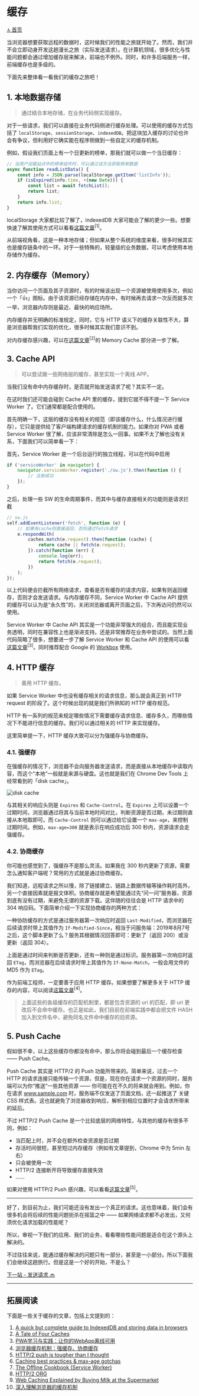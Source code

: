 # 缓存

[🔝 首页](../README.md)

当浏览器想要获取远程的数据时，这时候我们的性能之旅就开始了。然而，我们并不会立即动身开发这趟漫长之旅（实际发送请求）。在计算机领域，很多优化与性能问题都会通过增加缓存层来解决，前端也不例外。同时，和许多后端服务一样，前端缓存也是多级的。

下面先来整体看一看我们的缓存之旅吧！

## 1. 本地数据存储

> 通过结合本地存储，在业务代码侧实现缓存。

对于一些请求，我们可以直接在业务代码侧进行缓存处理。可以使用的缓存方式包括了 `localStorage`、`sessionStorage`、`indexedDB`。把这块加入缓存的讨论也许会有争议，但利用好它确实能在程序侧做到一些自定义的缓存机制。

例如，假设我们页面上有一个日更新的榜单，那我们就可以做一个当日缓存：

```JavaScript
// 当用户加载站点中的榜单组件时，可以通过该方法获取榜单数据
async function readListData() {
    const info = JSON.parse(localStorage.getItem('listInfo'));
    if (isExpired(info.time, +(new Date))) {
        const list = await fetchList();
        return list;
    }
    return info.list;
}
```

localStorage 大家都比较了解了，indexedDB 大家可能会了解的更少一些。想要快速了解其使用方式可以看看[这篇文章](https://medium.com/free-code-camp/a-quick-but-complete-guide-to-indexeddb-25f030425501)<sup>[1]</sup>。

从前端视角看，这是一种本地存储；但如果从整个系统的维度来看，很多时候其实也是缓存链条中的一环。对于一些特殊的，轻量级的业务数据，可以考虑使用本地存储作为缓存。

## 2. 内存缓存（Memory）

当你访问一个页面及其子资源时，有的时候该出现一个资源被使用使用多次，例如一个「👍」图标。由于该资源已经存储在内存中，有时候再去请求一次反而就多次一举，浏览器内存则是最近、最快的响应场所。

内存缓存并无明确的标准规定，同时，它与 HTTP 语义下的缓存关联性不大，算是浏览器帮我们实现的优化，很多时候其实我们意识不到。

对内存缓存感兴趣，可以在[这篇文章](https://calendar.perfplanet.com/2016/a-tale-of-four-caches/)<sup>[2]</sup>的 Memory Cache 部分进一步了解。

## 3. Cache API

> 可以尝试做一些网络层的缓存，甚至实现一个离线 APP。

当我们没有命中内存缓存时，是否就开始发送请求了呢？其实不一定。

在这时我们还可能会碰到 Cache API 里的缓存，提到它就不得不提一下 Service Worker 了。它们通常都是配合使用的。

首先明确一下，这层的缓存没有相关的规范（即该缓存什么，什么情况进行缓存），它只是提供给了客户端构建请求的缓存机制的能力。如果你对 PWA 或者 Service Worker 很了解，应该非常清除是怎么一回事。如果不太了解也没有关系，下面我们可以简单看一下：

首先，Service Worker 是一个后台运行的独立线程，可以在代码中启用

```JavaScript
if ('serviceWorker' in navigator) {
    navigator.serviceWorker.register('./sw.js').then(function () {
        // 注册成功
    });
}
```

之后，处理一些 SW 的生命周期事件，而其中与缓存直接相关的功能则是请求拦截

```JavaScript
// sw.js
self.addEventListener('fetch', function (e) {
    // 如果有cache则直接返回，否则通过fetch请求
    e.respondWith(
        caches.match(e.request).then(function (cache) {
            return cache || fetch(e.request);
        }).catch(function (err) {
            console.log(err);
            return fetch(e.request);
        })
    );
});
```

以上代码便会拦截所有网络请求，查看是否有缓存的请求内容，如果有则返回缓存，否则才会发送请求。与内存缓存不同，Service Worker 中 Cache API 提供的缓存可以认为是“永久性”的，关闭浏览器或离开页面之后，下次再访问仍然可以使用。

Service Worker 中 Cache API 其实是一个功能非常强大的组合，而且能实现业务透明，同时在兼容性上也是渐进支持。还是非常推荐在业务中尝试的。当然上面代码简略了很多，想要进一步了解 Service Worker 和 Cache API 的使用可以看[这篇文章](https://juejin.im/post/5aca14b6f265da237c692e6f)<sup>[3]</sup>。同时推荐配合 Google 的 [Workbox](https://developers.google.com/web/tools/workbox/) 使用。

## 4. HTTP 缓存

> 善用 HTTP 缓存。

如果 Service Worker 中也没有缓存相关的请求信息，那么就会真正到 HTTP request 的阶段了。这个时候出现的就是我们所熟知的 HTTP 缓存规范。

HTTP 有一系列的规范来规定哪些情况下需要缓存请求信息、缓存多久，而哪些情况下不能进行信息的缓存。我们可以通过相关的 HTTP 来实现缓存。

这里简单提一下，HTTP 缓存大致可以分为强缓存与协商缓存。

### 4.1. 强缓存

在强缓存的情况下，浏览器不会向服务器发送请求，而是直接从本地缓存中读取内容，而这个“本地”一般就是来源与硬盘。这也就是我们在 Chrome Dev Tools 上经常看到的「disk cache」。

![disk cache](./img/diskcache.png)

与其相关的响应头则是 `Expires` 和 `Cache-Control`。在 `Expires` 上可以设置一个过期时间，浏览器通过将其与当前本地时间对比，判断资源是否过期，未过期则直接从本地取即可。而 `Cache-Control` 则可以通过给它设置一个 `max-age`，来控制过期时间。例如，`max-age=300` 就是表示在响应成功后 300 秒内，资源请求会走强缓存。

### 4.2. 协商缓存

你可能也感觉到了，强缓存不是那么灵活。如果我在 300 秒内更新了资源，需要怎么通知客户端呢？常用的方式就是通过协商缓存。

我们知道，远程请求之所以慢，除了链接建立、链路上数据传输等操作耗时高外，另一个直接因素就是报文体积。协商缓存就是希望能通过先“问一问”服务器，资源到底有没有过期，来避免无谓的资源下载。这伴随的往往会是 HTTP 请求中的 304 响应码。下面简单介绍一下实现协商缓存的两种方式：

一种协防缓存的方式是通过服务器第一次响应时返回 `Last-Modified`，而浏览器在后续请求时带上其值作为 `If-Modified-Since`，相当于问服务端：2019年8月7号之后，这个脚本更新了么？服务其根据情况回答即可：更新了（返回 200）或没更新（返回 304）。

上面是通过时间来判断是否更新，还有一种则是通过标识。服务器第一次响应时返回 `ETag`，而浏览器在后续请求时带上其值作为 `If-None-Match`，一般会用文件的 MD5 作为 `ETag`。

作为前端工程师，一定要善于应用 HTTP 缓存。如果想要了解更多关于 HTTP 缓存的内容，可以阅读[这篇文章](https://github.com/amandakelake/blog/issues/41)<sup>[4]</sup>。

> 上面这些的各级缓存的匹配机制里，都是包含资源的 uri 的匹配，即 uri 更改后不会命中缓存。也正是如此，我们目前在前端实践中都会把文件 HASH 加入到文件名中，避免同名文件命中缓存的旧资源。

## 5. Push Cache

假如很不幸，以上这些缓存你都没有命中，那么你将会碰到最后一个缓存检查 —— Push Cache。

Push Cache 其实是 HTTP/2 的 Push 功能所带来的。简单来说，过去一个 HTTP 的请求连接只能传输一个资源，但是，现在你在请求一个资源的同时，服务端可以为你“推送”一些其他资源 —— 你可能在在不久的将来就会用到。例如，你在请求 www.sample.com 时，服务端不仅发送了页面文档，还一起推送了 关键 CSS 样式表。这也就避免了浏览器收到响应，解析到相应位置时才会请求所带来的延后。

不过 HTTP/2 Push Cache 是一个比较底层的网络特性，与其他的缓存有很多不同，例如：

- 当匹配上时，并不会在额外检查资源是否过期
- 存活时间很短，甚至短过内存缓存（例如有文章提到，Chrome 中为 5min 左右）
- 只会被使用一次
- HTTP/2 连接断开将导致缓存直接失效
- ……

如果对使用 HTTP/2 Push 感兴趣，可以看看[这篇文章](https://jakearchibald.com/2017/h2-push-tougher-than-i-thought/)<sup>[5]</sup>。

---

好了，到目前为止，我们可能还没有发出一个真正的请求。这也意味着，我们会有很多机会将后续的性能问题扼杀在摇篮之中 —— 如果网络请求都不必发出，又何须优化请求加载的性能呢？

所以，审视一下我们的应用、我们的业务，看看哪些性能问题是适合在这个源头上解决的。

不过往往来说，能通过缓存解决的问题只有一部分，甚至是一小部分。所以下面我们会继续这趟旅行。但是这是一个好的开始，不是么？

[下一站 - 发送请求 🔜](../2-request/README.md)

---

## 拓展阅读

下面是一些关于缓存的文章，包括上文提到的：

1. [A quick but complete guide to IndexedDB and storing data in browsers](https://medium.com/free-code-camp/a-quick-but-complete-guide-to-indexeddb-25f030425501)
1. [A Tale of Four Caches](https://calendar.perfplanet.com/2016/a-tale-of-four-caches/)
1. [PWA学习与实践：让你的WebApp离线可用](https://juejin.im/post/5aca14b6f265da237c692e6f)
1. [浏览器缓存机制：强缓存、协商缓存](https://github.com/amandakelake/blog/issues/41)
1. [HTTP/2 push is tougher than I thought](https://jakearchibald.com/2017/h2-push-tougher-than-i-thought/)
1. [Caching best practices & max-age gotchas](https://jakearchibald.com/2016/caching-best-practices/)
1. [The Offline Cookbook (Service Worker)](https://developers.google.com/web/fundamentals/instant-and-offline/offline-cookbook/)
1. [HTTP/2 ORG](https://http2.github.io/)
1. [Web Caching Explained by Buying Milk at the Supermarket](https://dev.to/kbk0125/web-caching-explained-by-buying-milk-at-the-supermarket-9k4?utm_source=mybridge&utm_medium=blog&utm_campaign=read_more)
1. [深入理解浏览器的缓存机制](https://mp.weixin.qq.com/s/y-yajw1GaWLKUdOJo3cbew)
